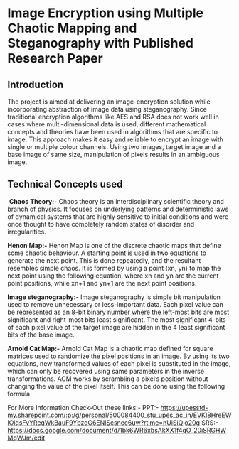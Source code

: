 <h1>Image Encryption using Multiple Chaotic Mapping and Steganography with Published Research Paper</h1>

<h2>Introduction</h2>

<p>The project is aimed at delivering an image-encryption solution while incorporating abstraction of image data using steganography.​​
&nbsp;Since traditional encryption algorithms like AES and RSA  does not work well in cases where multi-dimensional data is used, different mathematical concepts and theories have been used in algorithms that are specific to image. This approach makes it easy and reliable to encrypt an image with single or multiple colour channels. ​​
Using two images, target image and a base image of same size, manipulation of pixels results in an ambiguous image.​</p>

<h2>Technical Concepts used​</h2><p>
  
  ​
**Chaos Theory:-**
Chaos theory is an interdisciplinary scientific theory and branch of physics.​ It focuses on underlying patterns and deterministic laws of dynamical systems that are highly sensitive to initial conditions and were once thought to have completely random states of disorder and irregularities.​

**Henon Map:​-**
​Henon Map is one of the discrete chaotic maps that define some chaotic behaviour.​ A starting point is used in two equations to generate the next point. This is done repeatedly, and the resultant resembles simple chaos. ​It is formed by using a point (xn, yn) to map the next point using the following equation, where xn and yn are the current point positions, while xn+1 and yn+1 are the next point positions.​

**​Image steganography:​-**
​Image steganography is simple bit manipulation used to remove unnecessary or less-important data. ​Each pixel value can be represented as an 8-bit binary number where the left-most bits are most significant and right-most bits least significant. ​The most significant 4-bits of each pixel value of the target image are hidden in the 4 least significant bits of the base image. ​

**Arnold Cat Map:​-**
​Arnold Cat Map is a chaotic map defined for square matrices used to randomize the pixel positions in an image. ​By using its two equations, new transformed values of each pixel is substituted in the image, which can only be recovered using same parameters in the inverse transformations.​ ACM works by scrambling a pixel’s position without changing the value of the pixel itself. This can be done using the following formula ​

For More Information Check-Out these links:- 
PPT:- https://upesstd-my.sharepoint.com/:p:/g/personal/500084400_stu_upes_ac_in/EVKI8HreEWlOiqsFvYReqWkBauF9YbzoG6ENlScsnec6uw?rtime=nUiSiQjo20g
SRS:- https://docs.google.com/document/d/1bk6WR6xbsAkXX1f4qO_20iSRGHWMqWJm/edit


​</p>
